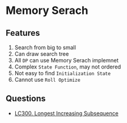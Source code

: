 # Memory Serach

## Features

1. Search from big to small
2. Can draw search tree
3. All `DP` can use Memory Serach implemnet
4. Complex `State Function`, may not ordered
5. Not easy to find `Initialization State`
6. Cannot use `Roll Optimize`


## Questions

* <a href="LC300LongestIncreasingSubsequence.md">LC300. Longest Increasing Subsequence</a>
